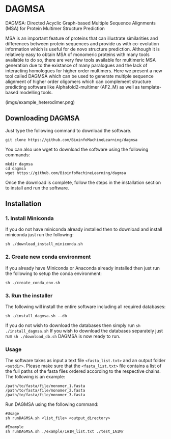 # DAGMSA
DAGMSA: Directed Acyclic Graph-based Multiple Sequence Alignments (MSA) for Protein Multimer Structure Prediction

MSA is an important feature of proteins that can illustrate similarities and differences between protein sequences and provide us with co-evolution information which is useful for de novo structure prediction. Although it is relatively easy to obtain MSA of monomeric proteins with many tools available to do so, there are very few tools available for multimeric MSA generation due to the existance of many paralogues and the lack of interacting homologues for higher order multimers. Here we present a new tool called DAGMSA which can be used to generate multiple sequence alignment of higher order oligomers which can complement structure predicting software like Alphafold2-multimer (AF2\_M) as well as template-based modelling tools. 

(imgs/example_heterodimer.png)
##                  Downloading DAGMSA            

Just type the following command to download the software.


`git clone https://github.com/BioinfoMachineLearning/dagmsa`

You can also use wget to download the software using the following commands:

```
mkdir dagmsa
cd dagmsa
wget https://github.com/BioinfoMachineLearning/dagmsa
```

Once the download is complete, follow the steps in the installation section to install and run the software.


##                  Installation             

### 1. Install Miniconda
If you do not have miniconda already installed then to download and install miniconda just run the following:

```
sh ./download_install_miniconda.sh
```

### 2. Create new conda environment
If you already have Miniconda or Anaconda already installed then just run the following to setup the conda environment:

```
sh ./create_conda_env.sh
```

### 3. Run the installer
The following will install the entire software including all required databases:
```
sh ./install_dagmsa.sh --db
```

If you do not wish to download the databases then simply run `sh ./install_dagmsa.sh`
If you wish to download the databases separately just run `sh ./download_db.sh`
DAGMSA is now ready to run.


### Usage
The software takes as input a text file `<fasta_list.txt>` and an output folder `<outdir>`.
Please make sure that the `<fasta_list.txt>` file contains a list of the full paths of the fasta files ordered according to the respective chains. The following is an example:
```
/path/to/fasta/file/monomer_1.fasta
/path/to/fasta/file/monomer_2.fasta
/path/to/fasta/file/monomer_3.fasta
```

Run DAGMSA using the following command:

```
#Usage
sh runDAGMSA.sh <list_file> <output_directory>

#Example 
sh runDAGMSA.sh ./example/1A1M_list.txt ./test_1A1M/
```

